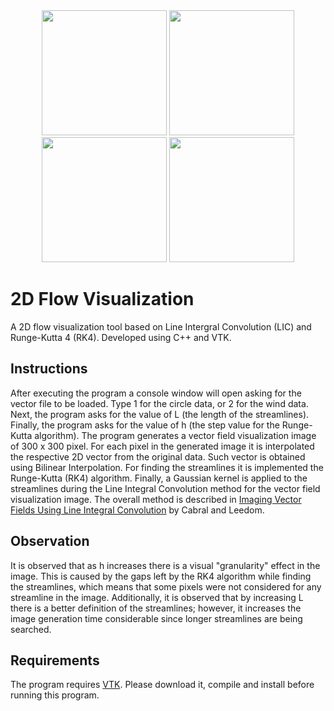 <div style="text-align:center;">
  <img src="https://github.com/andresbejarano/2DFlowVisualization/blob/master/images/img1.jpg" width="200" />
  <img src="https://github.com/andresbejarano/2DFlowVisualization/blob/master/images/img2.jpg" width="200" />
  <img src="https://github.com/andresbejarano/2DFlowVisualization/blob/master/images/img3.jpg" width="200" />
  <img src="https://github.com/andresbejarano/2DFlowVisualization/blob/master/images/img4.jpg" width="200" />
</div>

# 2D Flow Visualization
A 2D flow visualization tool based on Line Intergral Convolution (LIC) and Runge-Kutta 4 (RK4). Developed using C++ and VTK.

## Instructions
After executing the program a console window will open asking for the vector file to be loaded. Type 1 for the circle data, or 2 for the wind data. Next, the program asks for the value of L (the length of the streamlines). Finally, the program asks for the value of h (the step value for the Runge-Kutta algorithm). The program generates a vector field visualization image of 300 x 300 pixel. For each pixel in the generated image it is interpolated the respective 2D vector from the original data. Such vector is obtained using Bilinear Interpolation. For finding the streamlines it is implemented the Runge-Kutta (RK4) algorithm. Finally, a Gaussian kernel is applied to the streamlines during the Line Integral Convolution method for the vector field visualization image. The overall method is described in <a href="https://dl.acm.org/citation.cfm?id=166151" target="_blank">Imaging Vector Fields Using Line Integral Convolution</a> by Cabral and Leedom.

## Observation
It is observed that as h increases there is a visual "granularity" effect in the image. This is caused by the gaps left by the RK4 algorithm while finding the streamlines, which means that some pixels were not considered for any streamline in the image. Additionally, it is observed that by increasing L there is a better definition of the streamlines; however, it increases the image generation time considerable since longer streamlines are being searched.

## Requirements
The program requires [VTK](https://www.vtk.org/). Please download it, compile and install before running this program.
